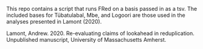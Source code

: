 This repo contains a script that runs FRed on a basis passed in as a tsv. The included bases for Tübatulabal, Mbe, and Logoori are those used in the analyses presented in Lamont (2020).

Lamont, Andrew. 2020. Re-evaluating claims of lookahead in reduplication. Unpublished manuscript, University of Massachusetts Amherst.
